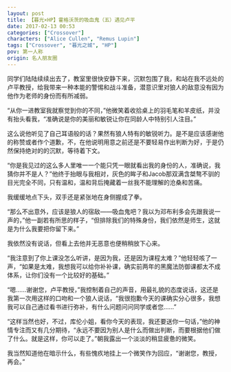 ```yaml
---
layout: post
title: 【暮光×HP】霍格沃茨的吸血鬼（五）遇见卢平
date: 2017-02-13 00:53
categories: ["Crossover"]
characters: ["Alice Cullen", "Remus Lupin"]
tags: ["Crossover", "暮光之城", "HP"]
pov: 第一人称
origin: 名人朋友圈
---
```


同学们陆陆续续出去了，教室里很快安静下来，沉默包围了我，和站在我不远处的卢平教授，给我带来一种本能的警惕和战斗准备，潜意识里对狼人的敌意没有因为他作为老师的身份而有所减弱。

“从你一进教室我就察觉到你的不同，”他微笑着收拾桌上的羽毛笔和羊皮纸，并没有抬头看我，“准确说是你的美丽和敏锐让你在同龄人中特别引人注目。”

这么说他听见了自己耳语般的话？果然有狼人特有的敏锐听力。是不是应该感谢他的称赞或者作个道歉，不，在他说明用意之前还是不要轻易作出判断为好，于是仍然保持绝对的的沉默，等待着下文。

“你是我见过的这么多人里唯一一个能只凭一眼就看出我的身份的人，准确说，我猜你并不是人？”他终于抬眼与我相对，灰色的眸子和Jacob那双满含桀骜不驯的目光完全不同，只有温和，温和背后掩藏着一丝我不能理解的沧桑和苦痛。

我缓缓地点下头，双手还是紧张地在身侧握成了拳。

“那么不出意外，应该是狼人的宿敌——吸血鬼吧？我以为邓布利多会先跟我说一声的，”他一副若有所思的样子，“但排除我们的特殊身份，我们依然是师生，这就是为什么我要把你留下来。”

我依然没有说话，但看上去他并无恶意也便稍稍放下心来。

“我注意到了你上课没怎么听讲，是因为我，还是因为课程太难？”他轻轻咳了一声，“如果是太难，我想我可以给你补补课，确实前两年的黑魔法防御课都太不成体系，让你们没有一个比较好的基础。”

“嗯……谢谢您，卢平教授，”我控制着自己的声音，用最礼貌的态度说话，这还是我第一次用这样的口吻和一个狼人说话，“我很抱歉今天的课确实分心很多，我想我可以自己通过看书进行弥补，有什么问题问问同学或者您……”

“这样当然也好，不过，库伦小姐，看你今天的表现，我还要送你一句话，”他的神情专注而又有几分期待，“永远不要因为别人是什么而做出判断，而要根据他们做了什么。就是这样，你可以走了。”朝我露出一个淡淡的稍显疲惫的微笑。

我当然知道他在暗示什么，有些愧疚地挂上一个微笑作为回应，“谢谢您，教授，再会。”

